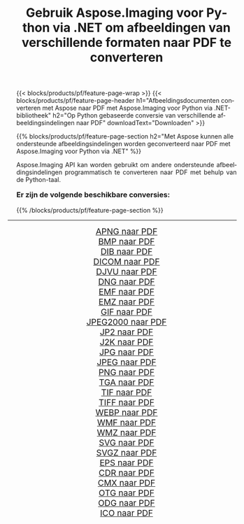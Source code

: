 ﻿---
title: Gebruik Aspose.Imaging voor Python via .NET om afbeeldingen van verschillende formaten naar PDF te converteren 
weight: 3920
url: /nl/python-net/conversion/to/pdf/ 
lang: nl
langdirlevel: 2
locales: zh-hans,ja,it,ru,de,es,fr,nl,id,lt,pl,pt,vi,tr,ko,zh-hant,ar,hi,th,sv,cs,uk,he
description: U kunt Aspose.Imaging voor Python gebruiken via de .NET-bibliotheek om van verschillende formaten naar PDF te converteren
---

{{< blocks/products/pf/feature-page-wrap >}}
{{< blocks/products/pf/feature-page-header h1="Afbeeldingsdocumenten converteren met Aspose naar PDF met Aspose.Imaging voor Python via .NET-bibliotheek" h2="Op Python gebaseerde conversie van verschillende afbeeldingsindelingen naar PDF" downloadText="Downloaden" >}}


{{% blocks/products/pf/feature-page-section  h2="Met Aspose kunnen alle ondersteunde afbeeldingsindelingen worden geconverteerd naar PDF met Aspose.Imaging voor Python via .NET" %}}
<p align=justify>Aspose.Imaging API kan worden gebruikt om andere ondersteunde afbeeldingsindelingen programmatisch te converteren naar PDF met behulp van de Python-taal.</p>
<h3 style="margin-top:16px;">
Er zijn de volgende beschikbare conversies:
</h3>
{{% /blocks/products/pf/feature-page-section %}}
<div class="container-fluid productfamilypage bg-gray">
    <div class="convertypes bg-gray agp-content section">
        <div class="container">
		<hr style="margin-left:-20px;"/>
		<div class="row other-converters" style="gap: 10px;font-size: 19px;text-align:center;">
		    <div class='col-md-3 other-converter remove-lp remove-rp'><a href="/imaging/nl/python-net/conversion/apng-to-pdf/" style="padding:15px;">APNG naar PDF</a></div>
<div class='col-md-3 other-converter remove-lp remove-rp'><a href="/imaging/nl/python-net/conversion/bmp-to-pdf/" style="padding:15px;">BMP naar PDF</a></div>
<div class='col-md-3 other-converter remove-lp remove-rp'><a href="/imaging/nl/python-net/conversion/dib-to-pdf/" style="padding:15px;">DIB naar PDF</a></div>
<div class='col-md-3 other-converter remove-lp remove-rp'><a href="/imaging/nl/python-net/conversion/dicom-to-pdf/" style="padding:15px;">DICOM naar PDF</a></div>
<div class='col-md-3 other-converter remove-lp remove-rp'><a href="/imaging/nl/python-net/conversion/djvu-to-pdf/" style="padding:15px;">DJVU naar PDF</a></div>
<div class='col-md-3 other-converter remove-lp remove-rp'><a href="/imaging/nl/python-net/conversion/dng-to-pdf/" style="padding:15px;">DNG naar PDF</a></div>
<div class='col-md-3 other-converter remove-lp remove-rp'><a href="/imaging/nl/python-net/conversion/emf-to-pdf/" style="padding:15px;">EMF naar PDF</a></div>
<div class='col-md-3 other-converter remove-lp remove-rp'><a href="/imaging/nl/python-net/conversion/emz-to-pdf/" style="padding:15px;">EMZ naar PDF</a></div>
<div class='col-md-3 other-converter remove-lp remove-rp'><a href="/imaging/nl/python-net/conversion/gif-to-pdf/" style="padding:15px;">GIF naar PDF</a></div>
<div class='col-md-3 other-converter remove-lp remove-rp'><a href="/imaging/nl/python-net/conversion/jpeg2000-to-pdf/" style="padding:15px;">JPEG2000 naar PDF</a></div>
<div class='col-md-3 other-converter remove-lp remove-rp'><a href="/imaging/nl/python-net/conversion/jp2-to-pdf/" style="padding:15px;">JP2 naar PDF</a></div>
<div class='col-md-3 other-converter remove-lp remove-rp'><a href="/imaging/nl/python-net/conversion/j2k-to-pdf/" style="padding:15px;">J2K naar PDF</a></div>
<div class='col-md-3 other-converter remove-lp remove-rp'><a href="/imaging/nl/python-net/conversion/jpg-to-pdf/" style="padding:15px;">JPG naar PDF</a></div>
<div class='col-md-3 other-converter remove-lp remove-rp'><a href="/imaging/nl/python-net/conversion/jpeg-to-pdf/" style="padding:15px;">JPEG naar PDF</a></div>
<div class='col-md-3 other-converter remove-lp remove-rp'><a href="/imaging/nl/python-net/conversion/png-to-pdf/" style="padding:15px;">PNG naar PDF</a></div>
<div class='col-md-3 other-converter remove-lp remove-rp'><a href="/imaging/nl/python-net/conversion/tga-to-pdf/" style="padding:15px;">TGA naar PDF</a></div>
<div class='col-md-3 other-converter remove-lp remove-rp'><a href="/imaging/nl/python-net/conversion/tif-to-pdf/" style="padding:15px;">TIF naar PDF</a></div>
<div class='col-md-3 other-converter remove-lp remove-rp'><a href="/imaging/nl/python-net/conversion/tiff-to-pdf/" style="padding:15px;">TIFF naar PDF</a></div>
<div class='col-md-3 other-converter remove-lp remove-rp'><a href="/imaging/nl/python-net/conversion/webp-to-pdf/" style="padding:15px;">WEBP naar PDF</a></div>
<div class='col-md-3 other-converter remove-lp remove-rp'><a href="/imaging/nl/python-net/conversion/wmf-to-pdf/" style="padding:15px;">WMF naar PDF</a></div>
<div class='col-md-3 other-converter remove-lp remove-rp'><a href="/imaging/nl/python-net/conversion/wmz-to-pdf/" style="padding:15px;">WMZ naar PDF</a></div>
<div class='col-md-3 other-converter remove-lp remove-rp'><a href="/imaging/nl/python-net/conversion/svg-to-pdf/" style="padding:15px;">SVG naar PDF</a></div>
<div class='col-md-3 other-converter remove-lp remove-rp'><a href="/imaging/nl/python-net/conversion/svgz-to-pdf/" style="padding:15px;">SVGZ naar PDF</a></div>
<div class='col-md-3 other-converter remove-lp remove-rp'><a href="/imaging/nl/python-net/conversion/eps-to-pdf/" style="padding:15px;">EPS naar PDF</a></div>
<div class='col-md-3 other-converter remove-lp remove-rp'><a href="/imaging/nl/python-net/conversion/cdr-to-pdf/" style="padding:15px;">CDR naar PDF</a></div>
<div class='col-md-3 other-converter remove-lp remove-rp'><a href="/imaging/nl/python-net/conversion/cmx-to-pdf/" style="padding:15px;">CMX naar PDF</a></div>
<div class='col-md-3 other-converter remove-lp remove-rp'><a href="/imaging/nl/python-net/conversion/otg-to-pdf/" style="padding:15px;">OTG naar PDF</a></div>
<div class='col-md-3 other-converter remove-lp remove-rp'><a href="/imaging/nl/python-net/conversion/odg-to-pdf/" style="padding:15px;">ODG naar PDF</a></div>
<div class='col-md-3 other-converter remove-lp remove-rp'><a href="/imaging/nl/python-net/conversion/ico-to-pdf/" style="padding:15px;">ICO naar PDF</a></div>
                </div>
        </div>
    </div>
</div>
<br/>

